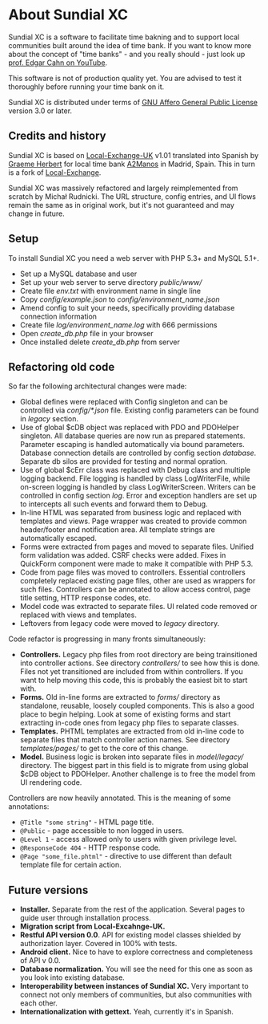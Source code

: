 # About Sundial XC

Sundial XC is a software to facilitate time bakning and to support local communities built around the idea of time bank.
If you want to know more about the concept of "time banks" - and you really should - just look up
[prof. Edgar Cahn on YouTube](www.youtube.com/results?search_query=Edgar+Cahn+RSA).

This software is not of production quality yet. You are advised to test it thoroughly before running your time bank on it.

Sundial XC is distributed under terms of [GNU Affero General Public License](http://www.gnu.org/licenses/agpl.html)
version 3.0 or later.

## Credits and history

Sundial XC is based on [Local-Exchange-UK](https://github.com/cdmweb/Local-Exchange-UK) v1.01 translated into Spanish by
[Graeme Herbert](http://www.linkedin.com/pub/graeme-herbert/9/503/794) for local time bank
[A2Manos](http://www.bancodetiempomalasana.com) in Madrid, Spain. This in turn is a fork of
[Local-Exchange](http://sourceforge.net/projects/local-exchange/).

Sundial XC was massively refactored and largely reimplemented from scratch by Michał Rudnicki.
The URL structure, config entries, and UI flows remain the same as in original work,
but it's not guaranteed and may change in future.

## Setup

To install Sundial XC you need a web server with PHP 5.3+ and MySQL 5.1+.

* Set up a MySQL database and user
* Set up your web server to serve directory _public/www/_
* Create file _env.txt_ with environment name in single line
* Copy _config/example.json_ to _config/environment_name.json_
* Amend config to suit your needs, specifically providing database connection information
* Create file _log/environment_name.log_ with 666 permissions
* Open _create_db.php_ file in your browser
* Once installed delete _create_db.php_ from server

## Refactoring old code

So far the following architectural changes were made:

* Global defines were replaced with Config singleton and can be controlled via _config/*.json_ file.
Existing config parameters can be found in _legacy_ section.
* Use of global $cDB object was replaced with PDO and PDOHelper singleton. All database queries are now run
as prepared statements. Parameter escaping is handled automatically via bound parameters. Database connection
details are controlled by config section _database_. Separate db silos are provided for testing and normal opration.
* Use of global $cErr class was replaced with Debug class and multiple logging backend. File logging is handled by
class LogWriterFile, while on-screen logging is handled by class LogWriterScreen. Writers can be controlled in
config section _log_. Error and exception handlers are set up to intercepts all such events and forward them to Debug.
* In-line HTML was separated from business logic and replaced with templates and views. Page wrapper was created
to provide common header/footer and notification area. All template strings are automatically escaped.
* Forms were extracted from pages and moved to separate files. Unified form validation was added. CSRF checks
were added. Fixes in QuickForm component were made to make it compatible with PHP 5.3.
* Code from page files was moved to controllers. Essential controllers completely replaced existing page files,
other are used as wrappers for such files. Controllers can be annotated to allow access control, page title setting,
HTTP response codes, etc.
* Model code was extracted to separate files. UI related code removed or replaced with views and templates.
* Leftovers from legacy code were moved to _legacy_ directory.

Code refactor is progressing in many fronts simultaneously:

* **Controllers.** Legacy php files from root directory are being trainsitioned into controller actions.
See directory _controllers/_ to see how this is done. Files not yet transitioned are included from within controllers.
If you want to help moving this code, this is probably the easiest bit to start with.
* **Forms.** Old in-line forms are extracted to _forms/_ directory as standalone, reusable, loosely coupled components.
This is also a good place to begin helping. Look at some of existing forms and start extracting in-code ones
from legacy php files to separate classes.
* **Templates.** PHTML templates are extracted from old in-line code to separate files that match controller action names.
See directory _templates/pages/_ to get to the core of this change.
* **Model.** Business logic is broken into separate files in _model/legacy/_ directory. The biggest part in this field
is to migrate from using global $cDB object to PDOHelper. Another challenge is to free the model from UI rendering code.

Controllers are now heavily annotated. This is the meaning of some annotations:

* `@Title "some string"` - HTML page title.
* `@Public` - page accessible to non logged in users.
* `@Level 1` - access allowed only to users with given privilege level.
* `@ResponseCode 404` - HTTP response code.
* `@Page "some_file.phtml"` - directive to use different than default template file for certain action.

## Future versions

* **Installer.** Separate from the rest of the application. Several pages to guide user through installation process.
* **Migration script from Local-Excahnge-UK.**
* **Restful API version 0.0**. API for existing model classes shielded by authorization layer. Covered in 100% with tests.
* **Android client.** Nice to have to explore correctness and completeness of API v 0.0.
* **Database normalization.** You will see the need for this one as soon as you look into existing database.
* **Interoperability between instances of Sundial XC.** Very important to connect not only members of communities, but also communities with each other.
* **Internationalization with gettext.** Yeah, currently it's in Spanish.
